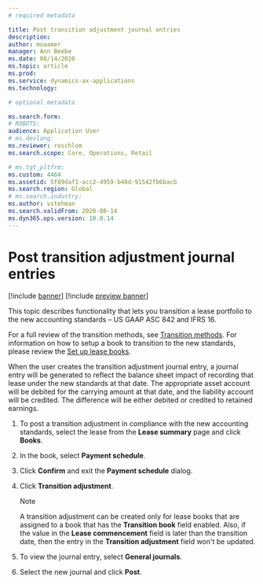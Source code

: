 ```yaml
---
# required metadata

title: Post transition adjustment journal entries
description: 
author: moaamer
manager: Ann Beebe
ms.date: 08/14/2020
ms.topic: article
ms.prod: 
ms.service: dynamics-ax-applications
ms.technology: 

# optional metadata

ms.search.form: 
# ROBOTS: 
audience: Application User
# ms.devlang: 
ms.reviewer: roschlom
ms.search.scope: Core, Operations, Retail

# ms.tgt_pltfrm: 
ms.custom: 4464
ms.assetid: 5f89daf1-acc2-4959-b48d-91542fb6bacb
ms.search.region: Global
# ms.search.industry: 
ms.author: vstehman
ms.search.validFrom: 2020-08-14
ms.dyn365.ops.version: 10.0.14
---
```


# Post transition adjustment journal entries

[!include [banner](../includes/banner.md)]
[!include [preview banner](../includes/preview-banner.md)]

This topic describes functionality that lets you transition a lease portfolio to the new accounting standards – US GAAP ASC 842 and IFRS 16.

For a full review of the transition methods, see [Transition methods](transition-methods.md). For information on how to setup a book to transition to the new standards, please review the [Set up lease books](set-up-lease-books.md).

When the user creates the transition adjustment journal entry, a journal entry will be generated to reflect the balance sheet impact of recording that lease under the new standards at that date. The appropriate asset account will be debited for the carrying amount at that date, and the liability account will be credited. The difference will be either debited or credited to retained earnings.

1. To post a transition adjustment in compliance with the new accounting standards, select the lease from the **Lease summary** page and click **Books**.
2. In the book, select **Payment schedule**.
3. Click **Confirm** and exit the **Payment schedule** dialog.
4. Click **Transition adjustment**.

 	> [!Note]
 	> A transition adjustment can be created only for lease books that are assigned to a book that has the **Transition book** field enabled. Also, if the value in the **Lease commencement** field is later than the transition date, then the entry in the **Transition adjustment** field won't be updated.
  
5.	To view the journal entry, select **General journals**.
6.	Select the new journal and click **Post**.
